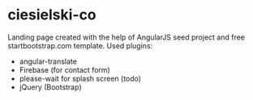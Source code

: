 # ciesielski-co

Landing page created with the help of AngularJS seed project and free startbootstrap.com template.
Used plugins:

- angular-translate
- Firebase (for contact form)
- please-wait for splash screen (todo)
- jQuery (Bootstrap)

